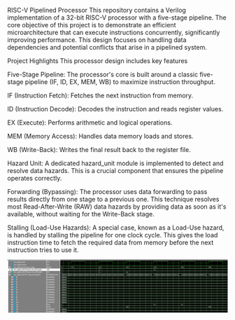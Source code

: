 RISC-V Pipelined Processor
This repository contains a Verilog implementation of a 32-bit RISC-V processor with a five-stage pipeline. The core objective of this project is to demonstrate an efficient microarchitecture that can execute instructions concurrently, significantly improving performance. This design focuses on handling data dependencies and potential conflicts that arise in a pipelined system.

Project Highlights
This processor design includes key features

Five-Stage Pipeline: The processor's core is built around a classic five-stage pipeline (IF, ID, EX, MEM, WB) to maximize instruction throughput.

IF (Instruction Fetch): Fetches the next instruction from memory.

ID (Instruction Decode): Decodes the instruction and reads register values.

EX (Execute): Performs arithmetic and logical operations.

MEM (Memory Access): Handles data memory loads and stores.

WB (Write-Back): Writes the final result back to the register file.

Hazard Unit: A dedicated hazard_unit module is implemented to detect and resolve data hazards. This is a crucial component that ensures the pipeline operates correctly.

Forwarding (Bypassing): The processor uses data forwarding to pass results directly from one stage to a previous one. This technique resolves most Read-After-Write (RAW) data hazards by providing data as soon as it's available, without waiting for the Write-Back stage.

Stalling (Load-Use Hazards): A special case, known as a Load-Use hazard, is handled by stalling the pipeline for one clock cycle. This gives the load instruction time to fetch the required data from memory before the next instruction tries to use it.

![Pipeline Test Bench](https://raw.githubusercontent.com/Marambulag/Riscv-Pipeline/master/tb_pipeline.png)



